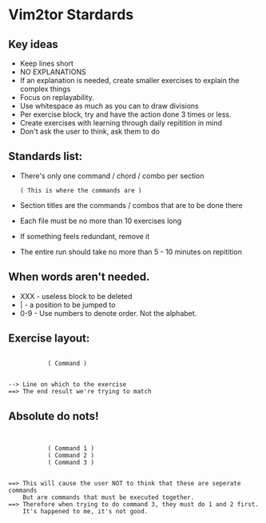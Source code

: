 Vim2tor Stardards
===

## Key ideas
* Keep lines short
* NO EXPLANATIONS
* If an explanation is needed, create smaller exercises to explain the complex things
* Focus on replayability.
* Use whitespace as much as you can to draw divisions
* Per exercise block, try and have the action done 3 times or less.
* Create exercises with learning through daily repitition in mind
* Don't ask the user to think, ask them to do

## Standards list:
* There's only one command / chord / combo per section

      ( This is where the commands are )

* Section titles are the commands / combos that are to be done there
* Each file must be no more than 10 exercises long
* If something feels redundant, remove it
* The entire run should take no more than 5 - 10 minutes on repitition

## When words aren't needed.
* XXX   - useless block to be deleted
* |     - a position to be jumped to
* 0-9   - Use numbers to denote order. Not the alphabet.

## Exercise layout:
~~~~~~~~~~~~~~~~~~~~~~~~~~~~~~~~~~~~~~~~~~~~~~~~~~~~~~~~~~~~~~~~~~~~~~~~~~~~~~

           ( Command )


--> Line on which to the exercise
==> The end result we're trying to match

~~~~~~~~~~~~~~~~~~~~~~~~~~~~~~~~~~~~~~~~~~~~~~~~~~~~~~~~~~~~~~~~~~~~~~~~~~~~~~


## Absolute do nots!
~~~~~~~~~~~~~~~~~~~~~~~~~~~~~~~~~~~~~~~~~~~~~~~~~~~~~~~~~~~~~~~~~~~~~~~~~~~~~~


           ( Command 1 )
           ( Command 2 )
           ( Command 3 )


==> This will cause the user NOT to think that these are seperate commands
    But are commands that must be executed together.
==> Therefore when trying to do command 3, they must do 1 and 2 first.
    It's happened to me, it's not good.


~~~~~~~~~~~~~~~~~~~~~~~~~~~~~~~~~~~~~~~~~~~~~~~~~~~~~~~~~~~~~~~~~~~~~~~~~~~~~~


